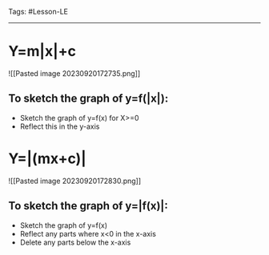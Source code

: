 Tags: #Lesson-LE 

---

# Y=m|x|+c
![[Pasted image 20230920172735.png]]

## To sketch the graph of y=f(|x|):
- Sketch the graph of y=f(x) for X>=0
- Reflect this in the y-axis
# Y=|(mx+c)|
![[Pasted image 20230920172830.png]]

## To sketch the graph of y=|f(x)|:
- Sketch the graph of y=f(x)
- Reflect any parts where x<0 in the x-axis
- Delete any parts below the x-axis